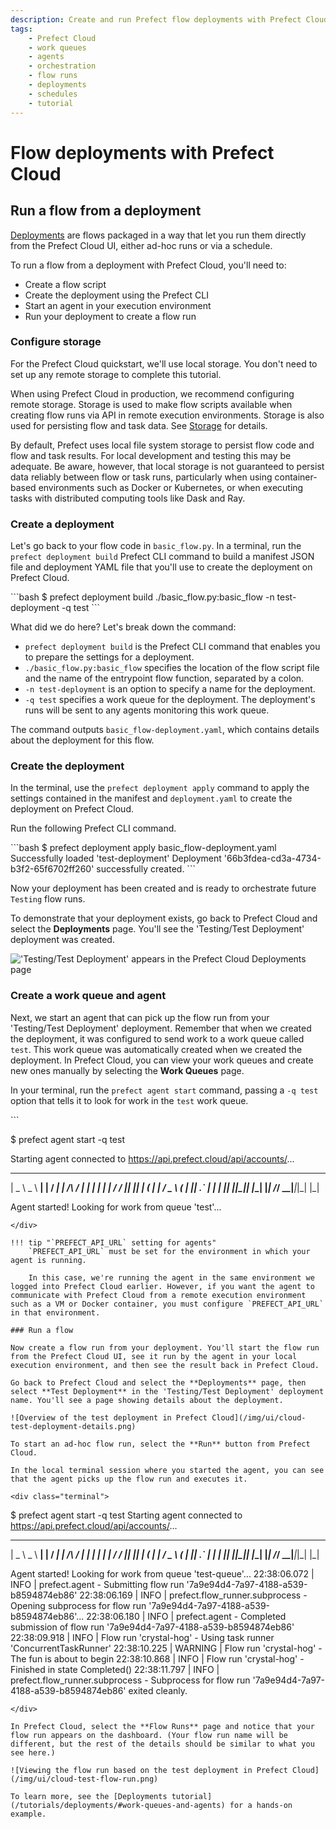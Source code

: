 ```yaml
---
description: Create and run Prefect flow deployments with Prefect Cloud.
tags:
    - Prefect Cloud
    - work queues
    - agents
    - orchestration
    - flow runs
    - deployments
    - schedules
    - tutorial
---
```


# Flow deployments with Prefect Cloud

## Run a flow from a deployment

[Deployments](/concepts/deployments/) are flows packaged in a way that let you run them directly from the Prefect Cloud UI, either ad-hoc runs or via a schedule.

To run a flow from a deployment with Prefect Cloud, you'll need to:

- Create a flow script
- Create the deployment using the Prefect CLI
- Start an agent in your execution environment
- Run your deployment to create a flow run

### Configure storage 

For the Prefect Cloud quickstart, we'll use local storage. You don't need to set up any remote storage to complete this tutorial. 

When using Prefect Cloud in production, we recommend configuring remote storage. Storage is used to make flow scripts available when creating flow runs via API in remote execution environments. Storage is also used for persisting flow and task data. See [Storage](/concepts/storage/) for details.

By default, Prefect uses local file system storage to persist flow code and flow and task results. For local development and testing this may be adequate. Be aware, however, that local storage is not guaranteed to persist data reliably between flow or task runs, particularly when using container-based environments such as Docker or Kubernetes, or when executing tasks with distributed computing tools like Dask and Ray.

### Create a deployment

Let's go back to your flow code in `basic_flow.py`. In a terminal, run the `prefect deployment build` Prefect CLI command to build a manifest JSON file and deployment YAML file that you'll use to create the deployment on Prefect Cloud.

<div class="terminal">
```bash
$ prefect deployment build ./basic_flow.py:basic_flow -n test-deployment -q test
```
</div>

What did we do here? Let's break down the command:

- `prefect deployment build` is the Prefect CLI command that enables you to prepare the settings for a deployment.
-  `./basic_flow.py:basic_flow` specifies the location of the flow script file and the name of the entrypoint flow function, separated by a colon.
- `-n test-deployment` is an option to specify a name for the deployment.
- `-q test` specifies a work queue for the deployment. The deployment's runs will be sent to any agents monitoring this work queue.

The command outputs `basic_flow-deployment.yaml`, which contains details about the deployment for this flow.

### Create the deployment

In the terminal, use the `prefect deployment apply` command to apply the settings contained in the manifest and `deployment.yaml` to create the deployment on Prefect Cloud.

Run the following Prefect CLI command.

<div class="terminal">
```bash
$ prefect deployment apply basic_flow-deployment.yaml
Successfully loaded 'test-deployment'
Deployment '66b3fdea-cd3a-4734-b3f2-65f6702ff260' successfully created.
```
</div>

Now your deployment has been created and is ready to orchestrate future `Testing` flow runs.

To demonstrate that your deployment exists, go back to Prefect Cloud and select the **Deployments** page. You'll see the 'Testing/Test Deployment' deployment was created.

!['Testing/Test Deployment' appears in the Prefect Cloud Deployments page](/img/ui/cloud-test-deployment.png)

### Create a work queue and agent

Next, we start an agent that can pick up the flow run from your 'Testing/Test Deployment' deployment. Remember that when we created the deployment, it was configured to send work to a work queue called `test`. This work queue was automatically created when we created the deployment. In Prefect Cloud, you can view your work queues and create new ones manually by selecting the **Work Queues** page.

In your terminal, run the `prefect agent start` command, passing a `-q test` option that tells it to look for work in the `test` work queue.

<div class="terminal">
```

$ prefect agent start -q test

Starting agent connected to https://api.prefect.cloud/api/accounts/...

  ___ ___ ___ ___ ___ ___ _____     _   ___ ___ _  _ _____
 | _ \ _ \ __| __| __/ __|_   _|   /_\ / __| __| \| |_   _|
 |  _/   / _|| _|| _| (__  | |    / _ \ (_ | _|| .` | | |
 |_| |_|_\___|_| |___\___| |_|   /_/ \_\___|___|_|\_| |_|


Agent started! Looking for work from queue 'test'...
```
</div>

!!! tip "`PREFECT_API_URL` setting for agents"
    `PREFECT_API_URL` must be set for the environment in which your agent is running. 

    In this case, we're running the agent in the same environment we logged into Prefect Cloud earlier. However, if you want the agent to communicate with Prefect Cloud from a remote execution environment such as a VM or Docker container, you must configure `PREFECT_API_URL` in that environment.

### Run a flow

Now create a flow run from your deployment. You'll start the flow run from the Prefect Cloud UI, see it run by the agent in your local execution environment, and then see the result back in Prefect Cloud.

Go back to Prefect Cloud and select the **Deployments** page, then select **Test Deployment** in the 'Testing/Test Deployment' deployment name. You'll see a page showing details about the deployment.

![Overview of the test deployment in Prefect Cloud](/img/ui/cloud-test-deployment-details.png)

To start an ad-hoc flow run, select the **Run** button from Prefect Cloud.

In the local terminal session where you started the agent, you can see that the agent picks up the flow run and executes it.

<div class="terminal">
```
$ prefect agent start -q test
Starting agent connected to https://api.prefect.cloud/api/accounts/...

  ___ ___ ___ ___ ___ ___ _____     _   ___ ___ _  _ _____
 | _ \ _ \ __| __| __/ __|_   _|   /_\ / __| __| \| |_   _|
 |  _/   / _|| _|| _| (__  | |    / _ \ (_ | _|| .` | | |
 |_| |_|_\___|_| |___\___| |_|   /_/ \_\___|___|_|\_| |_|


Agent started! Looking for work from queue 'test-queue'...
22:38:06.072 | INFO    | prefect.agent - Submitting flow run '7a9e94d4-7a97-4188-a539-b8594874eb86'
22:38:06.169 | INFO    | prefect.flow_runner.subprocess - Opening subprocess for flow run '7a9e94d4-7a97-4188-a539-b8594874eb86'...
22:38:06.180 | INFO    | prefect.agent - Completed submission of flow run '7a9e94d4-7a97-4188-a539-b8594874eb86'
22:38:09.918 | INFO    | Flow run 'crystal-hog' - Using task runner 'ConcurrentTaskRunner'
22:38:10.225 | WARNING | Flow run 'crystal-hog' - The fun is about to begin
22:38:10.868 | INFO    | Flow run 'crystal-hog' - Finished in state Completed()
22:38:11.797 | INFO    | prefect.flow_runner.subprocess - Subprocess for flow run '7a9e94d4-7a97-4188-a539-b8594874eb86' exited cleanly.
```
</div>

In Prefect Cloud, select the **Flow Runs** page and notice that your flow run appears on the dashboard. (Your flow run name will be different, but the rest of the details should be similar to what you see here.)

![Viewing the flow run based on the test deployment in Prefect Cloud](/img/ui/cloud-test-flow-run.png)

To learn more, see the [Deployments tutorial](/tutorials/deployments/#work-queues-and-agents) for a hands-on example.
